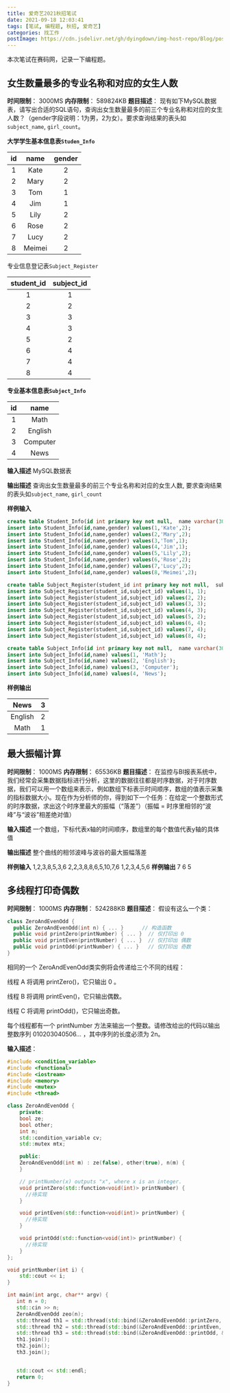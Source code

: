 ```yaml
---
title: 爱奇艺2021秋招笔试
date: 2021-09-18 12:03:41
tags: [笔试, 编程题, 秋招, 爱奇艺]
categories: 找工作
postImage: https://cdn.jsdelivr.net/gh/dyingdown/img-host-repo/Blog/post/20210918200716.jpg
---
```


本次笔试在赛码网，记录一下编程题。

<!--more-->

## 女生数量最多的专业名称和对应的女生人数

**时间限制**： 3000MS
**内存限制**： 589824KB
**题目描述**：
现有如下MySQL数据表，请写出合适的SQL语句，查询出女生数量最多的前三个专业名称和对应的女生人数？（gender字段说明：1为男，2为女）。要求查询结果的表头如`subject_name`, `girl_count`。

**大学学生基本信息表`Studen_Info`**

|  id  |  name  | gender |
| :--: | :----: | :----: |
|  1   |  Kate  |   2    |
|  2   |  Mary  |   2    |
|  3   |  Tom   |   1    |
|  4   |  Jim   |   1    |
|  5   |  Lily  |   2    |
|  6   |  Rose  |   2    |
|  7   |  Lucy  |   2    |
|  8   | Meimei |   2    |

专业信息登记表`Subject_Register`

| student_id | subject_id |
| :--------: | :--------: |
|     1      |     1      |
|     2      |     2      |
|     3      |     3      |
|     4      |     3      |
|     5      |     2      |
|     6      |     4      |
|     7      |     4      |
|     8      |     4      |

**专业基本信息表`Subject_Info`**

|  id  |   name   |
| :--: | :------: |
|  1   |   Math   |
|  2   | English  |
|  3   | Computer |
|  4   |   News   |

**输入描述**
MySQL数据表

**输出描述**
查询出女生数量最多的前三个专业名称和对应的女生人数, 要求查询结果的表头如`subject_name`, `girl_count`

**样例输入**

```sql
create table Student_Info(id int primary key not null,  name varchar(30),  gender int);
insert into Student_Info(id,name,gender) values(1,'Kate',2);
insert into Student_Info(id,name,gender) values(2,'Mary',2);
insert into Student_Info(id,name,gender) values(3,'Tom',1);
insert into Student_Info(id,name,gender) values(4,'Jim',1);
insert into Student_Info(id,name,gender) values(5,'Lily',2);
insert into Student_Info(id,name,gender) values(6,'Rose',2);
insert into Student_Info(id,name,gender) values(7,'Lucy',2);
insert into Student_Info(id,name,gender) values(8,'Meimei',2);

create table Subject_Register(student_id int primary key not null,  subject_id int);
insert into Subject_Register(student_id,subject_id) values(1, 1);
insert into Subject_Register(student_id,subject_id) values(2, 2);
insert into Subject_Register(student_id,subject_id) values(3, 3);
insert into Subject_Register(student_id,subject_id) values(4, 3);
insert into Subject_Register(student_id,subject_id) values(5, 2);
insert into Subject_Register(student_id,subject_id) values(6, 4);
insert into Subject_Register(student_id,subject_id) values(7, 4);
insert into Subject_Register(student_id,subject_id) values(8, 4);

create table Subject_Info(id int primary key not null,  name varchar(30));
insert into Subject_Info(id,name) values(1, 'Math');
insert into Subject_Info(id,name) values(2, 'English');
insert into Subject_Info(id,name) values(3, 'Computer');
insert into Subject_Info(id,name) values(4, 'News');
```

**样例输出**

|  News   |  3   |
| :-----: | :--: |
| English |  2   |
|  Math   |  1   |

## 最大振幅计算

**时间限制**： 1000MS
**内存限制**： 65536KB
**题目描述**：
在监控与BI报表系统中，我们经常会采集数据指标进行分析，这里的数据往往都是时序数据，对于时序数据，我们可以用一个数组来表示，例如数组下标表示时间顺序，数组的值表示采集的指标数据大小。现在作为分析师的你，得到如下一个任务：在给定一个整数形式的时序数据，求出这个时序里最大的振幅（“落差”）（振幅 = 时序里相邻的“波峰”与“波谷”相差绝对值）

**输入描述**
一个数组，下标代表x轴的时间顺序，数组里的每个数值代表y轴的具体值

**输出描述**
整个曲线的相邻波峰与波谷的最大振幅落差

**样例输入**
1,2,3,8,5,3,6
2,2,3,8,8,6,5,10,7,6
1,2,3,4,5,6
**样例输出**
7
6
5

## 多线程打印奇偶数

**时间限制**： 1000MS
**内存限制**： 524288KB
**题目描述**：
假设有这么一个类：

```c++
class ZeroAndEvenOdd {
  public ZeroAndEvenOdd(int n) { ... }      // 构造函数
  public void printZero(printNumber) { ... }  // 仅打印出 0
  public void printEven(printNumber) { ... }  // 仅打印出 偶数
  public void printOdd(printNumber) { ... }   // 仅打印出 奇数
}
```

相同的一个 ZeroAndEvenOdd类实例将会传递给三个不同的线程：

线程 A 将调用 printZero()，它只输出 0 。

线程 B 将调用 printEven()，它只输出偶数。

线程 C 将调用 printOdd()，它只输出奇数。

每个线程都有一个 printNumber 方法来输出一个整数。请修改给出的代码以输出整数序列 010203040506… ，其中序列的长度必须为 2n。

**输入描述**：

```c++
#include <condition_variable>
#include <functional>
#include <iostream>
#include <memory>
#include <mutex>
#include <thread>

class ZeroAndEvenOdd {
    private:
    bool ze;
    bool other;
    int n;
    std::condition_variable cv;
    std::mutex mtx;

    public:
    ZeroAndEvenOdd(int m) : ze(false), other(true), n(m) {
    }

    // printNumber(x) outputs "x", where x is an integer.
    void printZero(std::function<void(int)> printNumber) {
      //待实现
    }

    void printEven(std::function<void(int)> printNumber) {
      //待实现
    }

    void printOdd(std::function<void(int)> printNumber) {
      //待实现
    }
};

void printNumber(int i) {
    std::cout << i;                           
}

int main(int argc, char** argv) {
   int n = 0;
   std::cin >> n;
   ZeroAndEvenOdd zeo(n);
   std::thread th1 = std::thread(std::bind(&ZeroAndEvenOdd::printZero, &zeo, std::placeholders::_1), printNumber);
   std::thread th2 = std::thread(std::bind(&ZeroAndEvenOdd::printEven, &zeo, std::placeholders::_1), printNumber);
   std::thread th3 = std::thread(std::bind(&ZeroAndEvenOdd::printOdd, &zeo, std::placeholders::_1), printNumber);
   th1.join();
   th2.join();
   th3.join();


   std::cout << std::endl;
   return 0;
}
```